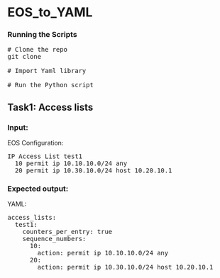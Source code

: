 # EOS_to_YAML
### Running the Scripts
<pre>
# Clone the repo
git clone 

# Import Yaml library

# Run the Python script
</pre>
## Task1: Access lists
### Input:
EOS Configuration:  
<pre>
IP Access List test1
  10 permit ip 10.10.10.0/24 any  
  20 permit ip 10.30.10.0/24 host 10.20.10.1
</pre>  
### Expected output:
YAML:
<pre>
access_lists:
  test1:
    counters_per_entry: true
    sequence_numbers:
      10:
        action: permit ip 10.10.10.0/24 any
      20:
        action: permit ip 10.30.10.0/24 host 10.20.10.1
</pre>

